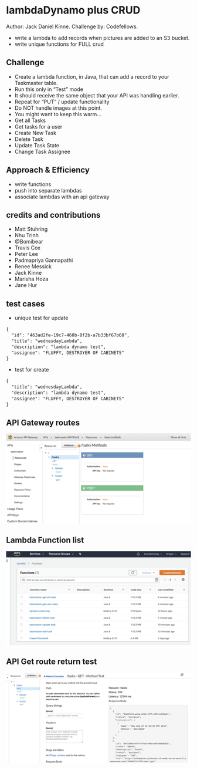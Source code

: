 # lambdaDynamo plus CRUD
Author: Jack Daniel Kinne.
Challenge by: Codefellows.
<!-- Short summary or background information -->
- write a lambda to add records when pictures are added to an S3 bucket.
- write unique functions for FULL crud

## Challenge
<!-- Description of the challenge -->
- Create a lambda function, in Java, that can add a record to your Taskmaster table.
- Run this only in “Test” mode
- It should receive the same object that your API was handling earlier.
- Repeat for “PUT” / update functionality
- Do NOT handle images at this point.
- You might want to keep this warm…
- Get all Tasks
- Get tasks for a user
- Create New Task
- Delete Task
- Update Task State
- Change Task Assignee
## Approach & Efficiency
<!-- What approach did you take? Why? What is the Big O space/time for this approach? -->
- write functions
- push into separate lambdas
- associate lambdas with an api gateway


## credits and contributions
- Matt Stuhring
- Nhu Trinh
- @Bomibear
- Travis Cox
- Peter Lee
- Padmapriya Gannapathi
- Renee Messick
- Jack Kinne
- Marisha Hoza
- Jane Hur

## test cases
- unique test for update
```
{
  "id": "463ad2fe-19c7-460b-8f2b-a7b33bf67b68",
  "title": "wednesdayLambda",
  "description": "lambda dynamo test",
  "assignee": "FLUFFY, DESTROYER OF CABINETS"
}
```
- test for create
```
{
  "title": "wednesdayLambda",
  "description": "lambda dynamo test",
  "assignee": "FLUFFY, DESTROYER OF CABINETS"
}
```

## API Gateway routes
![api_gateway](src/main/resources/api_gateway.png)

## Lambda Function list
![lambdas](src/main/resources/lambda.png)

## API Get route return test
![get](src/main/resources/get.png)

